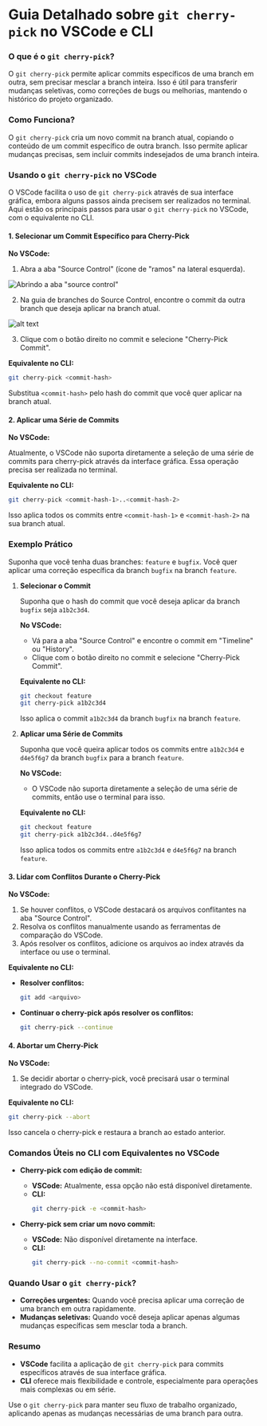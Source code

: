 # Guia Detalhado sobre `git cherry-pick` no VSCode e CLI

### O que é o `git cherry-pick`?

O `git cherry-pick` permite aplicar commits específicos de uma branch em outra, sem precisar mesclar a branch inteira. Isso é útil para transferir mudanças seletivas, como correções de bugs ou melhorias, mantendo o histórico do projeto organizado.

### Como Funciona?

O `git cherry-pick` cria um novo commit na branch atual, copiando o conteúdo de um commit específico de outra branch. Isso permite aplicar mudanças precisas, sem incluir commits indesejados de uma branch inteira.

### Usando o `git cherry-pick` no VSCode

O VSCode facilita o uso de `git cherry-pick` através de sua interface gráfica, embora alguns passos ainda precisem ser realizados no terminal. Aqui estão os principais passos para usar o `git cherry-pick` no VSCode, com o equivalente no CLI.

#### 1. **Selecionar um Commit Específico para Cherry-Pick**

**No VSCode:**

1. Abra a aba "Source Control" (ícone de "ramos" na lateral esquerda).

![Abrindo a aba "source control"](./images/guia-git-cherry-pick/open-source-control.gif)

2. Na guia de branches do Source Control, encontre o commit da outra branch que deseja aplicar na branch atual.

![alt text](/images/guia-git-cherry-pick/branches.png)

3. Clique com o botão direito no commit e selecione "Cherry-Pick Commit".


**Equivalente no CLI:**

```bash
git cherry-pick <commit-hash>
```

Substitua `<commit-hash>` pelo hash do commit que você quer aplicar na branch atual.

#### 2. **Aplicar uma Série de Commits**

**No VSCode:**

Atualmente, o VSCode não suporta diretamente a seleção de uma série de commits para cherry-pick através da interface gráfica. Essa operação precisa ser realizada no terminal.

**Equivalente no CLI:**

```bash
git cherry-pick <commit-hash-1>..<commit-hash-2>
```

Isso aplica todos os commits entre `<commit-hash-1>` e `<commit-hash-2>` na sua branch atual.

### Exemplo Prático

Suponha que você tenha duas branches: `feature` e `bugfix`. Você quer aplicar uma correção específica da branch `bugfix` na branch `feature`.

1. **Selecionar o Commit**

   Suponha que o hash do commit que você deseja aplicar da branch `bugfix` seja `a1b2c3d4`.

   **No VSCode:**

   - Vá para a aba "Source Control" e encontre o commit em "Timeline" ou "History".
   - Clique com o botão direito no commit e selecione "Cherry-Pick Commit".

   **Equivalente no CLI:**

   ```bash
   git checkout feature
   git cherry-pick a1b2c3d4
   ```

   Isso aplica o commit `a1b2c3d4` da branch `bugfix` na branch `feature`.

2. **Aplicar uma Série de Commits**

   Suponha que você queira aplicar todos os commits entre `a1b2c3d4` e `d4e5f6g7` da branch `bugfix` para a branch `feature`.

   **No VSCode:**

   - O VSCode não suporta diretamente a seleção de uma série de commits, então use o terminal para isso.

   **Equivalente no CLI:**

   ```bash
   git checkout feature
   git cherry-pick a1b2c3d4..d4e5f6g7
   ```

   Isso aplica todos os commits entre `a1b2c3d4` e `d4e5f6g7` na branch `feature`.

#### 3. **Lidar com Conflitos Durante o Cherry-Pick**

**No VSCode:**

1. Se houver conflitos, o VSCode destacará os arquivos conflitantes na aba "Source Control".
2. Resolva os conflitos manualmente usando as ferramentas de comparação do VSCode.
3. Após resolver os conflitos, adicione os arquivos ao index através da interface ou use o terminal.

**Equivalente no CLI:**

- **Resolver conflitos:**
  ```bash
  git add <arquivo>
  ```
- **Continuar o cherry-pick após resolver os conflitos:**
  ```bash
  git cherry-pick --continue
  ```

#### 4. **Abortar um Cherry-Pick**

**No VSCode:**

1. Se decidir abortar o cherry-pick, você precisará usar o terminal integrado do VSCode.

**Equivalente no CLI:**

```bash
git cherry-pick --abort
```

Isso cancela o cherry-pick e restaura a branch ao estado anterior.

### Comandos Úteis no CLI com Equivalentes no VSCode

- **Cherry-pick com edição de commit:**

  - **VSCode:** Atualmente, essa opção não está disponível diretamente.
  - **CLI:**
    ```bash
    git cherry-pick -e <commit-hash>
    ```

- **Cherry-pick sem criar um novo commit:**

  - **VSCode:** Não disponível diretamente na interface.
  - **CLI:**
    ```bash
    git cherry-pick --no-commit <commit-hash>
    ```

### Quando Usar o `git cherry-pick`?

- **Correções urgentes:** Quando você precisa aplicar uma correção de uma branch em outra rapidamente.
- **Mudanças seletivas:** Quando você deseja aplicar apenas algumas mudanças específicas sem mesclar toda a branch.

### Resumo

- **VSCode** facilita a aplicação de `git cherry-pick` para commits específicos através de sua interface gráfica.
- **CLI** oferece mais flexibilidade e controle, especialmente para operações mais complexas ou em série.

Use o `git cherry-pick` para manter seu fluxo de trabalho organizado, aplicando apenas as mudanças necessárias de uma branch para outra.